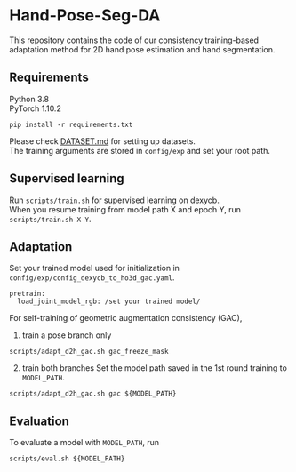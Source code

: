# Hand-Pose-Seg-DA

This repository contains the code of our consistency training-based adaptation method for 2D hand pose estimation and hand segmentation.
## Requirements
Python 3.8 \
PyTorch 1.10.2
```
pip install -r requirements.txt
```

Please check [DATASET.md](./docs/DATASET.md) for setting up datasets. \
The training arguments are stored in `config/exp` and set your root path.


## Supervised learning
Run `scripts/train.sh` for supervised learning on dexycb. \
When you resume training from model path X and epoch Y, run `scripts/train.sh X Y`.


## Adaptation
Set your trained model used for initialization in `config/exp/config_dexycb_to_ho3d_gac.yaml`.
```
pretrain:
  load_joint_model_rgb: /set your trained model/
```

For self-training of geometric augmentation consistency (GAC),
1. train a pose branch only
```
scripts/adapt_d2h_gac.sh gac_freeze_mask
```
2. train both branches
Set the model path saved in the 1st round training to `MODEL_PATH`.
```
scripts/adapt_d2h_gac.sh gac ${MODEL_PATH}
```

## Evaluation
To evaluate a model with `MODEL_PATH`, run
```
scripts/eval.sh ${MODEL_PATH}
```